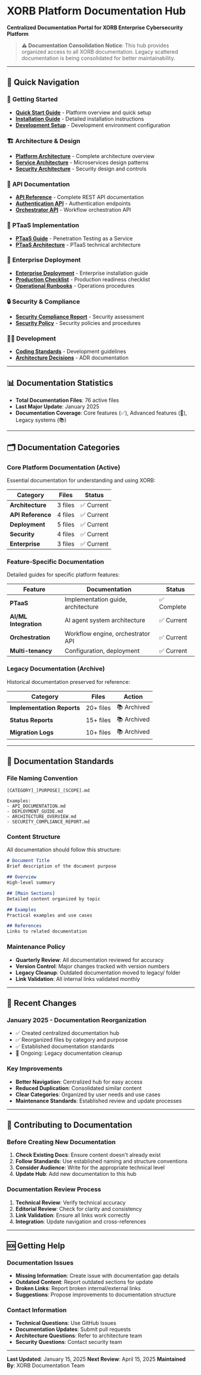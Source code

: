 # XORB Platform Documentation Hub

**Centralized Documentation Portal for XORB Enterprise Cybersecurity Platform**

> **⚠️ Documentation Consolidation Notice**: This hub provides organized access to all XORB documentation. Legacy scattered documentation is being consolidated for better maintainability.

---

## 📖 **Quick Navigation**

### 🚀 **Getting Started**
- [**Quick Start Guide**](../README.md) - Platform overview and quick setup
- [**Installation Guide**](deployment/DEPLOYMENT_GUIDE.md) - Detailed installation instructions
- [**Development Setup**](../CLAUDE.md) - Development environment configuration

### 🏗️ **Architecture & Design**
- [**Platform Architecture**](architecture/XORB_PLATFORM_ARCHITECTURE_GUIDE.md) - Complete architecture overview
- [**Service Architecture**](architecture/SERVICE_ARCHITECTURE.md) - Microservices design patterns
- [**Security Architecture**](security_enhancements.md) - Security design and controls

### 🔧 **API Documentation**
- [**API Reference**](api/API_DOCUMENTATION.md) - Complete REST API documentation
- [**Authentication API**](api/unified-authentication-api.md) - Authentication endpoints
- [**Orchestrator API**](api/unified-orchestrator-api.md) - Workflow orchestration API

### 🎯 **PTaaS Implementation**
- [**PTaaS Guide**](services/PTAAS_IMPLEMENTATION_SUMMARY.md) - Penetration Testing as a Service
- [**PTaaS Architecture**](ptaas_architecture.md) - PTaaS technical architecture

### 🏢 **Enterprise Deployment**
- [**Enterprise Deployment**](enterprise/ENTERPRISE_DEPLOYMENT_GUIDE.md) - Enterprise installation guide
- [**Production Checklist**](deployment/PRODUCTION_DEPLOYMENT_CHECKLIST.md) - Production readiness checklist
- [**Operational Runbooks**](enterprise/OPERATIONAL_RUNBOOKS.md) - Operations procedures

### 🔒 **Security & Compliance**
- [**Security Compliance Report**](SECURITY_COMPLIANCE_REPORT.md) - Security assessment
- [**Security Policy**](security_policy.md) - Security policies and procedures

### 👩‍💻 **Development**
- [**Coding Standards**](best-practices/CODING_STANDARDS.md) - Development guidelines
- [**Architecture Decisions**](best-practices/ARCHITECTURE_DECISION_RECORDS.md) - ADR documentation

---

## 📊 **Documentation Statistics**

- **Total Documentation Files**: 76 active files
- **Last Major Update**: January 2025
- **Documentation Coverage**: Core features (✅), Advanced features (🔄), Legacy systems (📚)

---

## 🗂️ **Documentation Categories**

### Core Platform Documentation (Active)
Essential documentation for understanding and using XORB:

| Category | Files | Status |
|----------|-------|--------|
| **Architecture** | 3 files | ✅ Current |
| **API Reference** | 4 files | ✅ Current |
| **Deployment** | 5 files | ✅ Current |
| **Security** | 4 files | ✅ Current |
| **Enterprise** | 3 files | ✅ Current |

### Feature-Specific Documentation
Detailed guides for specific platform features:

| Feature | Documentation | Status |
|---------|---------------|--------|
| **PTaaS** | Implementation guide, architecture | ✅ Complete |
| **AI/ML Integration** | AI agent system architecture | ✅ Current |
| **Orchestration** | Workflow engine, orchestrator API | ✅ Current |
| **Multi-tenancy** | Configuration, deployment | ✅ Current |

### Legacy Documentation (Archive)
Historical documentation preserved for reference:

| Category | Files | Action |
|----------|-------|---------|
| **Implementation Reports** | 20+ files | 📚 Archived |
| **Status Reports** | 15+ files | 📚 Archived |
| **Migration Logs** | 10+ files | 📚 Archived |

---

## 🎯 **Documentation Standards**

### File Naming Convention
```
[CATEGORY]_[PURPOSE]_[SCOPE].md

Examples:
- API_DOCUMENTATION.md
- DEPLOYMENT_GUIDE.md
- ARCHITECTURE_OVERVIEW.md
- SECURITY_COMPLIANCE_REPORT.md
```

### Content Structure
All documentation should follow this structure:

```markdown
# Document Title
Brief description of the document purpose

## Overview
High-level summary

## [Main Sections]
Detailed content organized by topic

## Examples
Practical examples and use cases

## References
Links to related documentation
```

### Maintenance Policy
- **Quarterly Review**: All documentation reviewed for accuracy
- **Version Control**: Major changes tracked with version numbers
- **Legacy Cleanup**: Outdated documentation moved to legacy/ folder
- **Link Validation**: All internal links validated monthly

---

## 🔄 **Recent Changes**

### January 2025 - Documentation Reorganization
- ✅ Created centralized documentation hub
- ✅ Reorganized files by category and purpose
- ✅ Established documentation standards
- 🔄 Ongoing: Legacy documentation cleanup

### Key Improvements
- **Better Navigation**: Centralized hub for easy access
- **Reduced Duplication**: Consolidated similar content
- **Clear Categories**: Organized by user needs and use cases
- **Maintenance Standards**: Established review and update processes

---

## 📝 **Contributing to Documentation**

### Before Creating New Documentation
1. **Check Existing Docs**: Ensure content doesn't already exist
2. **Follow Standards**: Use established naming and structure conventions
3. **Consider Audience**: Write for the appropriate technical level
4. **Update Hub**: Add new documentation to this hub

### Documentation Review Process
1. **Technical Review**: Verify technical accuracy
2. **Editorial Review**: Check for clarity and consistency
3. **Link Validation**: Ensure all links work correctly
4. **Integration**: Update navigation and cross-references

---

## 🆘 **Getting Help**

### Documentation Issues
- **Missing Information**: Create issue with documentation gap details
- **Outdated Content**: Report outdated sections for update
- **Broken Links**: Report broken internal/external links
- **Suggestions**: Propose improvements to documentation structure

### Contact Information
- **Technical Questions**: Use GitHub Issues
- **Documentation Updates**: Submit pull requests
- **Architecture Questions**: Refer to architecture team
- **Security Questions**: Contact security team

---

**Last Updated**: January 15, 2025
**Next Review**: April 15, 2025
**Maintained By**: XORB Documentation Team
